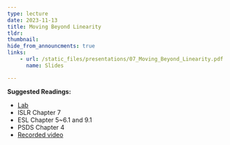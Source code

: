 ```yaml
---
type: lecture
date: 2023-11-13
title: Moving Beyond Linearity
tldr: 
thumbnail: 
hide_from_announcments: true
links: 
    - url: /static_files/presentations/07_Moving_Beyond_Linearity.pdf
      name: Slides

---
```

**Suggested Readings:**
- [Lab](https://github.com/phonchi/ISLP_labs/blob/main/Ch07-nonlin-lab.ipynb)
- ISLR Chapter 7
- ESL Chapter 5~6.1 and 9.1
- PSDS Chapter 4
- [Recorded video](https://youtube.com/playlist?list=PLHNZtBNWQ-86kC73gGSo8p5cyCXWCtQ6Q&si=sKcy3zdXfDAGE6x4)



